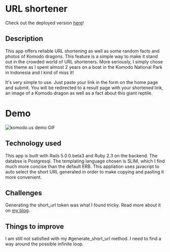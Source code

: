 # URL shortener

Check out the deployed version [here](http://komodo.us)!

## Description

This app offers reliable URL shortening as well as some random facts and photos of Komodo dragons. This feature is a simple way to make it stand out in the crowded world of URL shorteners. More seriously, I simply chose this theme as I spent almost 2 years on a boat in the Komodo National Park in Indonesia and I kind of miss it!

It's very simple to use. Just paste your link in the form on the home page and submit. You will be redirected to a result page with your shortened link, an image of a Komodo dragon as well as a fact about this giant reptile.

# Demo

![komodo.us demo GIF](http://g.recordit.co/BFBEMvnlrm.gif)

## Technology used

This app is built with Rails 5.0.0.beta3 and Ruby 2.3 on the backend. The databse is Postgresql.
The templating language chosen is SLIM, which I find much more concise than the default ERB.
This appliation uses javacript to auto select the short URL generated in order to make copying and pasting it more convenient.

## Challenges

Generating the short_url token was what I found tricky. Read more about it on [my blog](http://noestauffert.com/blog/the-challenges-i-faced-building-a-simple-url-shortener-using-rails-5).

## Things to improve

I am still not satisfied with my #generate_short_url method. I need to find a way around the possible infinite loop.
